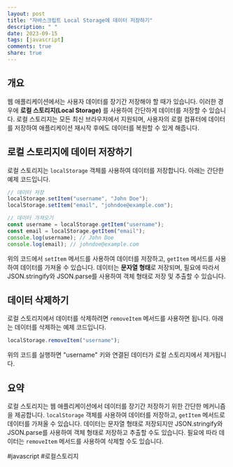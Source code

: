 ```yaml
---
layout: post
title: "자바스크립트 Local Storage에 데이터 저장하기"
description: " "
date: 2023-09-15
tags: [javascript]
comments: true
share: true
---
```


## 개요
웹 애플리케이션에서는 사용자 데이터를 장기간 저장해야 할 때가 있습니다. 이러한 경우에 **로컬 스토리지(Local Storage)** 를 사용하여 간단하게 데이터를 저장할 수 있습니다. 로컬 스토리지는 모든 최신 브라우저에서 지원되며, 사용자의 로컬 컴퓨터에 데이터를 저장하여 애플리케이션 재시작 후에도 데이터를 복원할 수 있게 해줍니다.

## 로컬 스토리지에 데이터 저장하기
로컬 스토리지는 `localStorage` 객체를 사용하여 데이터를 저장합니다. 아래는 간단한 예제 코드입니다.

```javascript
// 데이터 저장
localStorage.setItem("username", "John Doe");
localStorage.setItem("email", "johndoe@example.com");

// 데이터 가져오기
const username = localStorage.getItem("username");
const email = localStorage.getItem("email");
console.log(username); // John Doe
console.log(email); // johndoe@example.com
```

위의 코드에서 `setItem` 메서드를 사용하여 데이터를 저장하고, `getItem` 메서드를 사용하여 데이터를 가져올 수 있습니다. 데이터는 **문자열 형태**로 저장되며, 필요에 따라서 JSON.stringify와 JSON.parse를 사용하여 객체 형태로 저장 및 추출할 수 있습니다.

## 데이터 삭제하기
로컬 스토리지에서 데이터를 삭제하려면 `removeItem` 메서드를 사용하면 됩니다. 아래는 데이터를 삭제하는 예제 코드입니다.

```javascript
localStorage.removeItem("username");
```

위의 코드를 실행하면 "username" 키와 연결된 데이터가 로컬 스토리지에서 제거됩니다.

## 요약
로컬 스토리지는 웹 애플리케이션에서 데이터를 장기간 저장하기 위한 간단한 메커니즘을 제공합니다. `localStorage` 객체를 사용하여 데이터를 저장하고, `getItem` 메서드로 데이터를 가져올 수 있습니다. 데이터는 문자열 형태로 저장되지만 JSON.stringify와 JSON.parse를 사용하여 객체 형태로 저장하고 추출할 수도 있습니다. 필요에 따라 데이터는 `removeItem` 메서드를 사용하여 삭제할 수도 있습니다.

#javascript #로컬스토리지